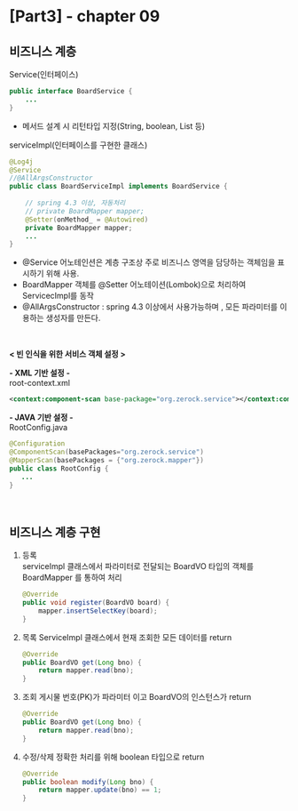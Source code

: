 
[Part3] - chapter 09
=========================

비즈니스 계층
-----------------
Service(인터페이스)
```java
public interface BoardService {
    ...
}    
```
 * 메서드 설계 시 리턴타입 지정(String, boolean, List 등)    

serviceImpl(인터페이스를 구현한 클래스)
```java
@Log4j
@Service
//@AllArgsConstructor  
public class BoardServiceImpl implements BoardService {
    
    // spring 4.3 이상, 자동처리
    // private BoardMapper mapper;
    @Setter(onMethod_ = @Autowired)
	private BoardMapper mapper;
    ...
}    
```    
 * @Service 어노테인션은 계층 구조상 주로 비즈니스 영역을 담당하는 객체임을 표시하기 위해 사용.
 * BoardMapper 객체를 @Setter 어노테이션(Lombok)으로  처리하여 ServicecImpl를 동작
 * @AllArgsConstructor : spring 4.3 이상에서 사용가능하며 , 모든 파라미터를 이용하는 생성자를 만든다.

<br>

 **< 빈 인식을 위한 서비스 객체 설정 >**   

 **- XML 기반 설정 -**   
 root-context.xml
 ```xml
 <context:component-scan base-package="org.zerock.service"></context:component-scan>		
 ```

 **- JAVA 기반 설정 -**  
 RootConfig.java
 ```java
@Configuration
@ComponentScan(basePackages="org.zerock.service")
@MapperScan(basePackages = {"org.zerock.mapper"})
public class RootConfig {
    ...
}    
 ```
<br>

비즈니스 계층 구현
-----------------

1. 등록   
serviceImpl 클래스에서 파라미터로 전달되는 BoardVO 타입의 객체를 BoardMapper 를 통하여 처리 
    ```java
    @Override
    public void register(BoardVO board) {
        mapper.insertSelectKey(board);
    }
    ```    

2. 목록
ServiceImpl 클래스에서 현재 조회한 모든 데이터를 return 
    ```java
    @Override
	public BoardVO get(Long bno) {
		return mapper.read(bno);
	}
    ```

3. 조회
게시물 번호(PK)가 파라미터 이고 BoardVO의 인스턴스가 return     
    ```java
    @Override
	public BoardVO get(Long bno) {
		return mapper.read(bno);
	}
    ```

4. 수정/삭제
정확한 처리를 위해 boolean 타입으로 return 
    ```java
    @Override
    public boolean modify(Long bno) {
		return mapper.update(bno) == 1;
	}
    ```
